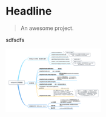 # Headline

> An awesome project.

sdfsdfs

<img src="./_media/webpack-lifestyle.png" width="50%">

<!-- <script>
  console.log("asdsad")
  const ws=new WebSocket("ws://localhost:3001")

  ws.onopen=()=>{
      console.log("open connection")
  }
  ws.onmessage=event=>{
      console.log(event)
  }
//   new Vue({
//     el: '#main',
//     data: { msg: 'Vue' }
//   })
</script> -->
